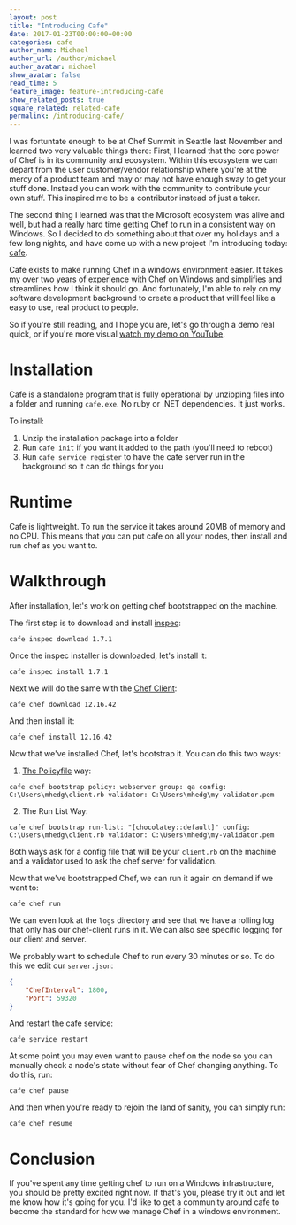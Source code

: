 ```yaml
---
layout: post
title: "Introducing Cafe"
date: 2017-01-23T00:00:00+00:00
categories: cafe
author_name: Michael
author_url: /author/michael
author_avatar: michael
show_avatar: false
read_time: 5
feature_image: feature-introducing-cafe
show_related_posts: true
square_related: related-cafe
permalink: /introducing-cafe/
---
```

I was fortuntate enough to be at Chef Summit in Seattle last November and learned two very valuable things there: First, I learned that the core power of Chef is in its community and ecosystem. Within this ecosystem we can depart from the user customer/vendor relationship where you're at the mercy of a product team and may or may not have enough sway to get your stuff done. Instead you can work with the community to contribute your own stuff. This inspired me to be a contributor instead of just a taker.

The second thing I learned was that the Microsoft ecosystem was alive and well, but had a really hard time getting Chef to run in a consistent way on Windows. So I decided to do something about that over my holidays and a few long nights, and have come up with a new project I'm introducing today: [cafe](https://github.com/mhedgpeth/cafe).

Cafe exists to make running Chef in a windows environment easier. It takes my over two years of experience with Chef on Windows and simplifies and streamlines how I think it should go. And fortunately, I'm able to rely on my software development background to create a product that will feel like a easy to use, real product to people.

So if you're still reading, and I hope you are, let's go through a demo real quick, or if you're more visual [watch my demo on YouTube](https://www.youtube.com/watch?v=QxHi01vBkiw).

# Installation

Cafe is a standalone program that is fully operational by unzipping files into a folder and running `cafe.exe`. No ruby or .NET dependencies. It just works.

To install:

1. Unzip the installation package into a folder
2. Run `cafe init` if you want it added to the path (you'll need to reboot)
3. Run `cafe service register` to have the cafe server run in the background so it can do things for you

# Runtime

Cafe is lightweight. To run the service it takes around 20MB of memory and no CPU. This means that you can put cafe on all your nodes, then install and run chef as you want to.

# Walkthrough

After installation, let's work on getting chef bootstrapped on the machine. 

The first step is to download and install [inspec](http://inspec.io/):

```
cafe inspec download 1.7.1
```

Once the inspec installer is downloaded, let's install it:

```
cafe inspec install 1.7.1
```

Next we will do the same with the [Chef Client](https://docs.chef.io/ctl_chef_client.html):

```
cafe chef download 12.16.42
```

And then install it:

```
cafe chef install 12.16.42
```

Now that we've installed Chef, let's bootstrap it. You can do this two ways:

1. [The Policyfile](http://hedge-ops.com/policyfiles/) way:

```
cafe chef bootstrap policy: webserver group: qa config: C:\Users\mhedg\client.rb validator: C:\Users\mhedg\my-validator.pem
```

2. The Run List Way:

```
cafe chef bootstrap run-list: "[chocolatey::default]" config: C:\Users\mhedg\client.rb validator: C:\Users\mhedg\my-validator.pem
```

Both ways ask for a config file that will be your `client.rb` on the machine and a validator used to ask the chef server for validation.

Now that we've bootstrapped Chef, we can run it again on demand if we want to:

```
cafe chef run
```

We can even look at the `logs` directory and see that we have a rolling log that only has our chef-client runs in it. We can also see specific logging for our client and server.

We probably want to schedule Chef to run every 30 minutes or so. To do this we edit our `server.json`:

```json
{
    "ChefInterval": 1800,
    "Port": 59320
}
```

And restart the cafe service:

```
cafe service restart
```

At some point you may even want to pause chef on the node so you can manually check a node's state without fear of Chef changing anything. To do this, run:

```
cafe chef pause
```

And then when you're ready to rejoin the land of sanity, you can simply run:

```
cafe chef resume
```

# Conclusion

If you've spent any time getting chef to run on a Windows infrastructure, you should be pretty excited right now. If that's you, please try it out and let me know how it's going for you. I'd like to get a community around cafe to become the standard for how we manage Chef in a windows environment.